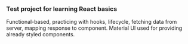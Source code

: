 ### Test project for learning React basics

Functional-based, practicing with hooks, lifecycle, fetching data from server, mapping response to component.
Material UI used for providing already styled components.
